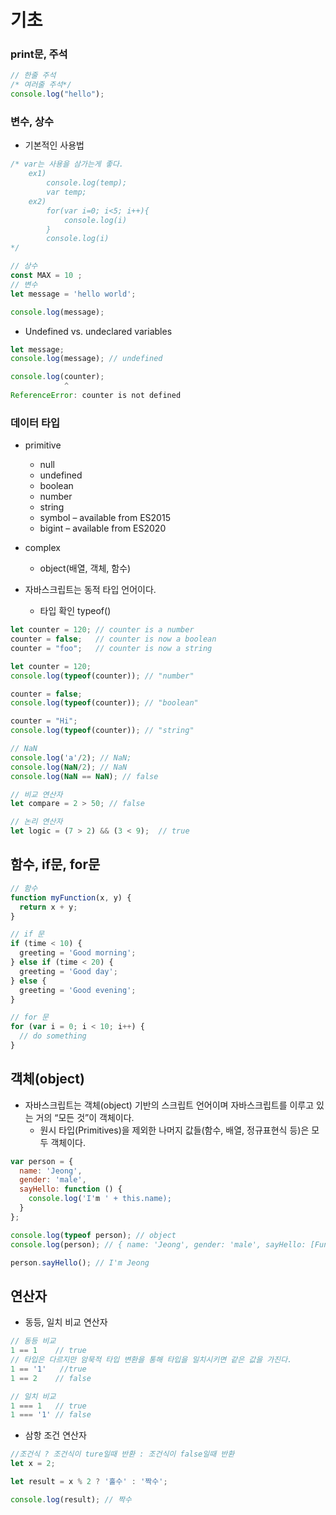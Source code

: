 # 기초

### print문, 주석
```javascript
// 한줄 주석
/* 여러줄 주석*/
console.log("hello");
```

### 변수, 상수
- 기본적인 사용법
```javascript
/* var는 사용을 삼가는게 좋다. 
    ex1)
        console.log(temp);
        var temp;
    ex2)
        for(var i=0; i<5; i++){
            console.log(i)
        }  
        console.log(i)
*/

// 상수
const MAX = 10 ;
// 변수
let message = 'hello world';

console.log(message);
```
- Undefined vs. undeclared variables
```javascript
let message;
console.log(message); // undefined

console.log(counter);
            ^
ReferenceError: counter is not defined
```

### 데이터 타입
- primitive
    - null
    - undefined
    - boolean
    - number
    - string
    - symbol – available from ES2015
    - bigint – available from ES2020
    
- complex
    - object(배열, 객체, 함수)
    
- 자바스크립트는 동적 타입 언어이다.
    - 타입 확인 typeof()
```javascript
let counter = 120; // counter is a number
counter = false;   // counter is now a boolean
counter = "foo";   // counter is now a string

let counter = 120;
console.log(typeof(counter)); // "number"

counter = false; 
console.log(typeof(counter)); // "boolean"

counter = "Hi";
console.log(typeof(counter)); // "string"

// NaN
console.log('a'/2); // NaN;
console.log(NaN/2); // NaN
console.log(NaN == NaN); // false

// 비교 연산자
let compare = 2 > 50; // false

// 논리 연산자
let logic = (7 > 2) && (3 < 9);  // true
```

## 함수, if문, for문
```javascript
// 함수
function myFunction(x, y) {
  return x + y;
}

// if 문
if (time < 10) {
  greeting = 'Good morning';
} else if (time < 20) {
  greeting = 'Good day';
} else {
  greeting = 'Good evening';
}

// for 문
for (var i = 0; i < 10; i++) {
  // do something
}
```

## 객체(object)
- 자바스크립트는 객체(object) 기반의 스크립트 언어이며 자바스크립트를 이루고 있는 거의 “모든 것”이 객체이다. 
  - 원시 타입(Primitives)을 제외한 나머지 값들(함수, 배열, 정규표현식 등)은 모두 객체이다.
  
```javascript
var person = {
  name: 'Jeong',
  gender: 'male',
  sayHello: function () {
    console.log('I'm ' + this.name);
  }
};

console.log(typeof person); // object
console.log(person); // { name: 'Jeong', gender: 'male', sayHello: [Function: sayHello] }

person.sayHello(); // I'm Jeong
```

## 연산자
- 동등, 일치 비교 연산자
```javascript
// 동등 비교
1 == 1    // true
// 타입은 다르지만 암묵적 타입 변환을 통해 타입을 일치시키면 같은 값을 가진다.
1 == '1'   //true
1 == 2    // false

// 일치 비교
1 === 1   // true
1 === '1' // false
```

- 삼항 조건 연산자
  
```javascript
//조건식 ? 조건식이 ture일때 반환 : 조건식이 false일때 반환
let x = 2;

let result = x % 2 ? '홀수' : '짝수';

console.log(result); // 짝수
```
  
